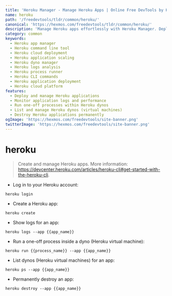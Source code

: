 ```yaml
---
title: 'Heroku Manager - Manage Heroku Apps | Online Free DevTools by Hexmos'
name: heroku
path: '/freedevtools/tldr/common/heroku/'
canonical: 'https://hexmos.com/freedevtools/tldr/common/heroku/'
description: 'Manage Heroku apps effortlessly with Heroku Manager. Deploy, monitor, and scale your applications directly from the command line. Free online tool, no registration required.'
category: common
keywords:
  - Heroku app manager
  - Heroku command line tool
  - Heroku cloud deployment
  - Heroku application scaling
  - Heroku dyno manager
  - Heroku logs analysis
  - Heroku process runner
  - Heroku CLI commands
  - Heroku application deployment
  - Heroku cloud platform
features:
  - Deploy and manage Heroku applications
  - Monitor application logs and performance
  - Run one-off processes within Heroku dynos
  - List and manage Heroku dynos (virtual machines)
  - Destroy Heroku applications permanently
ogImage: 'https://hexmos.com/freedevtools/site-banner.png'
twitterImage: 'https://hexmos.com/freedevtools/site-banner.png'
---
```


# heroku

> Create and manage Heroku apps.
> More information: <https://devcenter.heroku.com/articles/heroku-cli#get-started-with-the-heroku-cli>.

- Log in to your Heroku account:

`heroku login`

- Create a Heroku app:

`heroku create`

- Show logs for an app:

`heroku logs --app {{app_name}}`

- Run a one-off process inside a dyno (Heroku virtual machine):

`heroku run {{process_name}} --app {{app_name}}`

- List dynos (Heroku virtual machines) for an app:

`heroku ps --app {{app_name}}`

- Permanently destroy an app:

`heroku destroy --app {{app_name}}`
